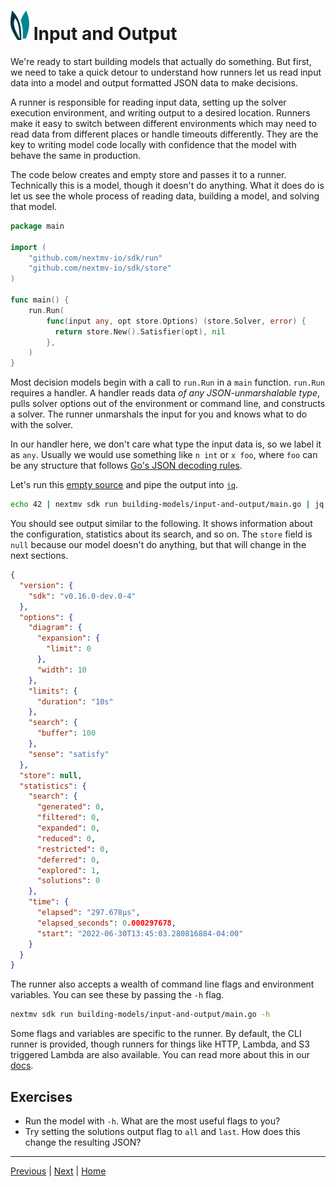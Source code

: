 # ![ears](../img/ears.png) Input and Output

We're ready to start building models that actually do something. But first, we
need to take a quick detour to understand how runners let us read input data
into a model and output formatted JSON data to make decisions.

A runner is responsible for reading input data, setting up the solver execution
environment, and writing output to a desired location. Runners make it easy to
switch between different environments which may need to read data from different
places or handle timeouts differently. They are the key to writing model code
locally with confidence that the model with behave the same in production.

The code below creates and empty store and passes it to a runner. Technically
this is a model, though it doesn't do anything. What it does do is let us see
the whole process of reading data, building a model, and solving that model.

```go
package main

import (
    "github.com/nextmv-io/sdk/run"
    "github.com/nextmv-io/sdk/store"
)

func main() {
    run.Run(
        func(input any, opt store.Options) (store.Solver, error) {
          return store.New().Satisfier(opt), nil
        },
    )
}
```

Most decision models begin with a call to `run.Run` in a `main` function.
`run.Run` requires a handler. A handler reads data _of any JSON-unmarshalable
type_, pulls solver options out of the environment or command line, and
constructs a solver. The runner unmarshals the input for you and knows what to
do with the solver.

In our handler here, we don't care what type the input data is, so we label it
as `any`. Usually we would use something like `n int` or `x foo`, where `foo`
can be any structure that follows [Go's JSON decoding rules][json].

Let's run this [empty source][source] and pipe the output into [`jq`][jq].

```bash
echo 42 | nextmv sdk run building-models/input-and-output/main.go | jq
```

You should see output similar to the following. It shows information about the
configuration, statistics about its search, and so on. The `store` field is
`null` because our model doesn't do anything, but that will change in the next
sections.

```json
{
  "version": {
    "sdk": "v0.16.0-dev.0-4"
  },
  "options": {
    "diagram": {
      "expansion": {
        "limit": 0
      },
      "width": 10
    },
    "limits": {
      "duration": "10s"
    },
    "search": {
      "buffer": 100
    },
    "sense": "satisfy"
  },
  "store": null,
  "statistics": {
    "search": {
      "generated": 0,
      "filtered": 0,
      "expanded": 0,
      "reduced": 0,
      "restricted": 0,
      "deferred": 0,
      "explored": 1,
      "solutions": 0
    },
    "time": {
      "elapsed": "297.678µs",
      "elapsed_seconds": 0.000297678,
      "start": "2022-06-30T13:45:03.280816884-04:00"
    }
  }
}
```

The runner also accepts a wealth of command line flags and environment
variables. You can see these by passing the `-h` flag.

```bash
nextmv sdk run building-models/input-and-output/main.go -h
```

Some flags and variables are specific to the runner. By default, the CLI runner
is provided, though runners for things like HTTP, Lambda, and S3 triggered
Lambda are also available. You can read more about this in our [docs][docs].

## Exercises

* Run the model with `-h`. What are the most useful flags to you?
* Try setting the solutions output flag to `all` and `last`. How does this
  change the resulting JSON?

---

[Previous][previous] | [Next][next] | [Home][home]

[previous]: ../working-with-collections/domains.md
[next]: ./searching.md
[home]: ../README.md
[source]: input-and-output/main.go
[json]: https://pkg.go.dev/encoding/json
[docs]: https://docs.nextmv.io/overview/decision-stack/runners
[jq]: https://stedolan.github.io/jq/
